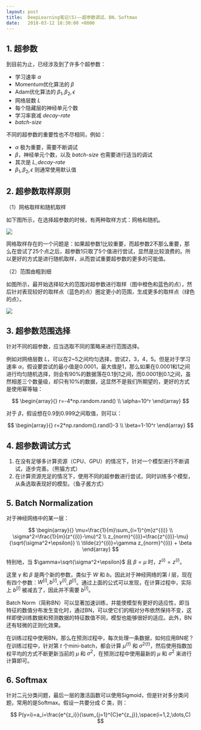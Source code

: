 ```yaml
---
layout: post
title:  DeepLearning笔记(5)——超参数调试、BN、Softmax
date:   2018-03-12 18:30:00 +0800
---
```


## 1. 超参数

到目前为止，已经涉及到了许多个超参数：

- 学习速率 $\alpha$
- Momentum优化算法的 $\beta$
- Adam优化算法的 $\beta_1,\beta_2,\epsilon$
- 网络层数 $L$
- 每个隐藏层的神经单元个数
- 学习率衰减 $decay\text{-}rate$
- $batch\text{-}size$

不同的超参数的重要性也不尽相同，例如：

- $\alpha$ 极为重要，需要不断调试
- $\beta$，神经单元个数，以及 $batch\text{-}size$ 也需要进行适当的调试
- 其次是 $L,decay\text{-}rate$
- $\beta_1,\beta_2,\epsilon$ 则通常使用默认值

## 2. 超参数取样原则

（1）网格取样和随机取样

如下图所示，在选择超参数的时候，有两种取样方式：网格和随机。

![]({{site.baseurl}}/images/deeplearning/5-1.png)

网格取样存在的一个问题是：如果超参数1比较重要，而超参数2不那么重要，那么在尝试了25个点之后，超参数1只取了5个值进行尝试，显然是比较浪费的。所以更好的方式是进行随机取样，从而尝试重要超参数的更多的可能值。

（2）范围由粗到细

如图所示，最开始选择较大的范围对超参数进行取样（图中橙色和蓝色的点），然后针对表现较好的取样点（蓝色的点）圈定更小的范围，生成更多的取样点（绿色的点）。

![]({{site.baseurl}}/images/deeplearning/5-2.png)

## 3. 超参数范围选择

针对不同的超参数，应当选取不同的策略来进行范围选择。

例如对网络层数 $L$，可以在2~5之间均匀选择，尝试2，3，4，5。但是对于学习速率 $\alpha$，假设要尝试的最小值是0.0001，最大值是1，那么如果在0.0001和1之间进行均匀随机选择，则会有90%的数据落在0.1到1之间，而0.0001到0.1之间，虽然相差三个数量级，却只有10%的数据，这显然不是我们所期望的，更好的方式是使用幂等轴：

$$
\begin{array}{}
r=-4*np.random.rand() \\
\alpha=10^r
\end{array}
$$

对于 $\beta$，假设想在0.9到0.999之间取值，则可以：

$$
\begin{array}{}
r=2*np.random().rand()-3 \\
\beta=1-10^r
\end{array}
$$

## 4. 超参数调试方式

1. 在没有足够多计算资源（CPU、GPU）的情况下，针对一个模型进行不断调试，逐步完善。（熊猫方式）
2. 在计算资源充足的情况下，使用不同的超参数进行尝试，同时训练多个模型，从条选取表现好的模型。（鱼子酱方式）

## 5. Batch Normalization

对于神经网络中的某一层：

$$
\begin{array}{}
\mu=\frac{1}{m}\sum_{i=1}^{m}z^{(i)} \\
\sigma^2=\frac{1}{m}(z^{(i)}-\mu)^2 \\
z_{norm}^{(i)}=\frac{z^{(i)}-\mu}{\sqrt{\sigma^2+\epsilon}} \\
\tilde{z}^{(i)}=\gamma z_{norm}^{(i)} + \beta
\end{array}
$$

特别地，当 $\gamma=\sqrt{\sigma^2+\epsilon}$ 且 $\beta=\mu$ 时，$\tilde{z}^{(i)}=z^{(i)}$。

这里 $\gamma$ 和 $\beta$ 是两个新的参数，类似于 $W$ 和 $b$。因此对于神经网络的第 $l$ 层，现在有四个参数：$W^{[l]},b^{[l]},\gamma^{[l]},\beta^{[l]}$。通过上面的公式可以发现，在计算过程中，实际上 $b^{[l]}$ 被减去了，因此并不需要 $b^{[l]}$。

Batch Norm（简称BN）可以显著加速训练，并能使模型有更好的适应性，即当特征的数值分布发生变化时，通过BN，可以使它们的相对分布依然保持不变，这样即使训练数据和预测数据的特征数值不同，模型也能够很好的适应。此外，BN还有轻微的正则化效果。

在训练过程中使用BN，那么在预测过程中，每次处理一条数据，如何应用BN呢？在训练过程中，针对第 $t$ 个mini-batch，都会计算 $\mu^{\{t\}}$ 和 ${\sigma^2}^{\{t\}}$，然后使用指数加权平均的方式不断更新当前的 $\mu$ 和 $\sigma^2$，在预测过程中使用最新的 $\mu$ 和 $\sigma^2$ 来进行计算即可。

## 6. Softmax

针对二元分类问题，最后一层的激活函数可以使用Sigmoid，但是针对多分类问题，常用的是Softmax。假设一共要分成 $C$ 类，则：

$$
P(y=i)=a_i=\frac{e^{z_i}}{\sum_{j=1}^{C}e^{z_j}},\space(i=1,2,\dots,C)
$$